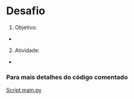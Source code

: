 # **Desafio**
1. Objetivo: 
* 
2. Atividade: 
* 

### Para mais detalhes do código comentado
[Script main.py](../Desafio/Resolucao/)




